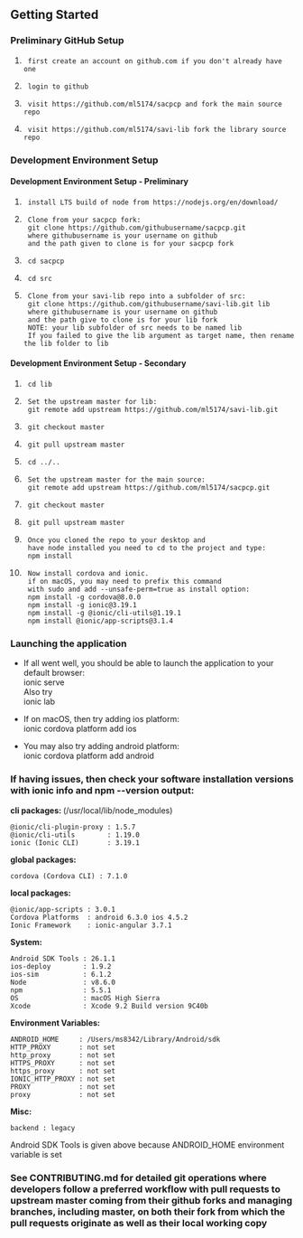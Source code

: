 ## Getting Started

### Preliminary GitHub Setup

1.      first create an account on github.com if you don't already have one
1.      login to github
1.      visit https://github.com/ml5174/sacpcp and fork the main source repo
1.      visit https://github.com/ml5174/savi-lib fork the library source repo


### Development Environment Setup
####  Development Environment Setup - Preliminary
1.      install LTS build of node from https://nodejs.org/en/download/  
1.      Clone from your sacpcp fork:
        git clone https://github.com/githubusername/sacpcp.git
        where githubusername is your username on github
        and the path given to clone is for your sacpcp fork
1.      cd sacpcp
1.      cd src
1.      Clone from your savi-lib repo into a subfolder of src:
        git clone https://github.com/githubusername/savi-lib.git lib
        where githubusername is your username on github
        and the path give to clone is for your lib fork
        NOTE: your lib subfolder of src needs to be named lib
        If you failed to give the lib argument as target name, then rename the lib folder to lib
####  Development Environment Setup - Secondary
1.      cd lib
1.      Set the upstream master for lib:
        git remote add upstream https://github.com/ml5174/savi-lib.git
1.      git checkout master
1.      git pull upstream master
1.      cd ../..
1.      Set the upstream master for the main source:
        git remote add upstream https://github.com/ml5174/sacpcp.git
1.      git checkout master
1.      git pull upstream master
1.      Once you cloned the repo to your desktop and  
        have node installed you need to cd to the project and type:
        npm install
1.      Now install cordova and ionic.  
        if on macOS, you may need to prefix this command  
        with sudo and add --unsafe-perm=true as install option:  
        npm install -g cordova@8.0.0
        npm install -g ionic@3.19.1
        npm install -g @ionic/cli-utils@1.19.1
        npm install @ionic/app-scripts@3.1.4


### Launching the application
*	If all went well, you should be able to launch the application to your default browser:  
        ionic serve  
	Also try  
        ionic lab

*	If on macOS, then try adding ios platform:  
        ionic cordova platform add ios
*	You may also try adding android platform:  
        ionic cordova platform add android
        
### If having issues, then check your software installation versions with ionic info and npm --version output:
  
<b>cli packages: </b>(/usr/local/lib/node_modules)  
  
    @ionic/cli-plugin-proxy : 1.5.7  
    @ionic/cli-utils        : 1.19.0  
    ionic (Ionic CLI)       : 3.19.1  
  
<b>global packages:</b>  
   
    cordova (Cordova CLI) : 7.1.0  
  
<b>local packages:</b>  
  
    @ionic/app-scripts : 3.0.1  
    Cordova Platforms  : android 6.3.0 ios 4.5.2  
    Ionic Framework    : ionic-angular 3.7.1  
   
<b>System:</b>  
  
    Android SDK Tools : 26.1.1  
    ios-deploy        : 1.9.2  
    ios-sim           : 6.1.2   
    Node              : v8.6.0   
    npm               : 5.5.1  
    OS                : macOS High Sierra  
    Xcode             : Xcode 9.2 Build version 9C40b  
  
<b>Environment Variables:</b>  
  
    ANDROID_HOME     : /Users/ms8342/Library/Android/sdk  
    HTTP_PROXY       : not set  
    http_proxy       : not set  
    HTTPS_PROXY      : not set  
    https_proxy      : not set  
    IONIC_HTTP_PROXY : not set  
    PROXY            : not set  
    proxy            : not set  
  
<b>Misc:</b>  
  
    backend : legacy  
  

Android SDK Tools is given above because ANDROID_HOME environment variable is set
### See CONTRIBUTING.md for detailed git operations where developers follow a preferred workflow with pull requests to upstream master coming from their github forks and managing branches, including master, on both their fork from which the pull requests originate as well as their local working copy
